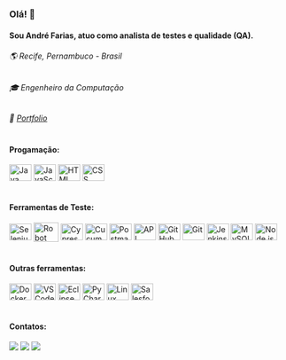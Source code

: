 ### Olá! 👋
#### Sou André Farias, atuo como analista de testes e qualidade (QA).
###### 🌎 Recife, Pernambuco - Brasil
###### 🎓 Engenheiro da Computação
###### 📁 [Portfolio](https://andrefarias.my.canva.site/pt)
  
#
#### Progamação:
<img align="center" title="Java" height="30" width="40" src="https://www.svgrepo.com/show/184143/java.svg"> <img align="center" title="JavaScript" height="30" width="40" src="https://www.svgrepo.com/show/353925/javascript.svg"> <img align="center" title="HTML" height="30" width="40" src="https://www.svgrepo.com/show/226072/html-code.svg"> <img align="center" title="CSS" height="30" width="40" src="https://www.svgrepo.com/show/226144/css.svg">

#
#### Ferramentas de Teste:
<img align="center" title="Selenium" height="30" width="40" src="https://www.svgrepo.com/show/354321/selenium.svg"> <img align="center" title="Robot Framework" height="35" width="45" src="https://www.svgrepo.com/show/374049/robotframework.svg"> <img align="center" title="Cypress" height="30" width="40" src="https://www.svgrepo.com/show/353630/cypress.svg"> <img align="center" title="Cucumber" height="30" width="40" src="https://www.svgrepo.com/show/353625/cucumber.svg"> <img align="center" title="Postman" height="30" width="40" src="https://www.svgrepo.com/show/354202/postman-icon.svg"> <img align="center" title="API" height="30" width="40" src="https://www.svgrepo.com/show/375531/api.svg"> <img align="center" title="GitHub" height="30" width="40" src="https://www.svgrepo.com/show/439171/github.svg"> <img align="center" title="Git" height="30" width="40" src="https://www.svgrepo.com/show/452210/git.svg"> <img align="center" title="Jenkins" height="30" width="40" src="https://www.svgrepo.com/show/373699/jenkins.svg"> <img align="center" title="MySQL" height="30" width="40" src="https://www.svgrepo.com/show/439233/mysql.svg"> <img align="center" title="Node.js" height="30" width="40" src="https://www.svgrepo.com/show/452075/node-js.svg">

#
#### Outras ferramentas:
<img align="center" title="Docker" height="30" width="40" src="https://www.svgrepo.com/show/452192/docker.svg"> <img align="center" title="VSCode" height="30" width="40" src="https://www.svgrepo.com/show/374171/vscode.svg"> <img align="center" title="Eclipse" height="30" width="40" src="https://www.svgrepo.com/show/353685/eclipse-icon.svg">  <img align="center" title="PyCharm" height="30" width="40" src="https://www.svgrepo.com/show/354237/pycharm.svg"> <img align="center" title="Linux" height="30" width="40" src="https://www.svgrepo.com/show/354004/linux-tux.svg"> <img align="center" title="Salesforce" height="30" width="40" src="https://www.svgrepo.com/show/354306/salesforce.svg">

#
#### Contatos:
<a href="https://www.linkedin.com/in/andreefarias/" target="_blank"><img src="https://img.shields.io/badge/-LinkedIn-%230077B5?style=for-the-badge&logo=linkedin&logoColor=white" target="_blank"></a> 
<a href = "mailto:andre_luiz_08@hotmail.com"><img src="https://img.shields.io/badge/Hotmail-D14836?style=for-the-badge&logo=hotmail&logoColor=white" target="_blank"></a>
<a href="https://www.instagram.com/andreefarias_" target="_blank" rel="ext"><img src="https://img.shields.io/badge/-Instagram-%23E4405F?style=for-the-badge&logo=instagram&logoColor=white" target="_blank" rel="ext"></a>
